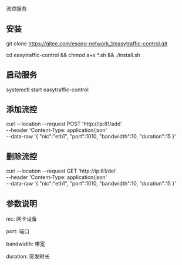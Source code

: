 流控服务

## 安装
git clone https://gitee.com/esong-network_1/easytraffic-control.git

cd easytraffic-control && chmod a+x *.sh && ./install.sh

## 启动服务
systemctl start easytraffic-control

## 添加流控
curl --location --request POST 'http://ip:81/add' \
--header 'Content-Type: application/json' \
--data-raw '{
    "nic":"eth1",
    "port":1010,
    "bandwidth":10,
    "duration":15
}'

## 删除流控
curl --location --request GET 'http://ip:81/del' \
--header 'Content-Type: application/json' \
--data-raw '{
    "nic":"eth1",
    "port":1010,
    "bandwidth":10,
    "duration":15
}'

## 参数说明
nic: 网卡设备

port: 端口

bandwidth: 带宽

duration: 突发时长